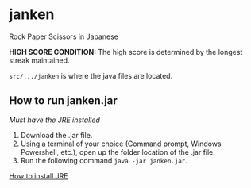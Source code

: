 # janken
Rock Paper Scissors in Japanese


**HIGH SCORE CONDITION:** The high score is determined by the longest streak maintained.


`src/.../janken` is where the java files are located. 

## How to run janken.jar
*Must have the JRE installed*
1. Download the .jar file.
2. Using a terminal of your choice (Command prompt, Windows Powershell, etc.), open up the folder location of the .jar file.
3. Run the following command `java -jar janken.jar`.

[How to install JRE](https://support.quest.com/kb/4229374/jre-version-1-8-or-above-installation-for-microsoft-windows "JRE installation for Windows")
